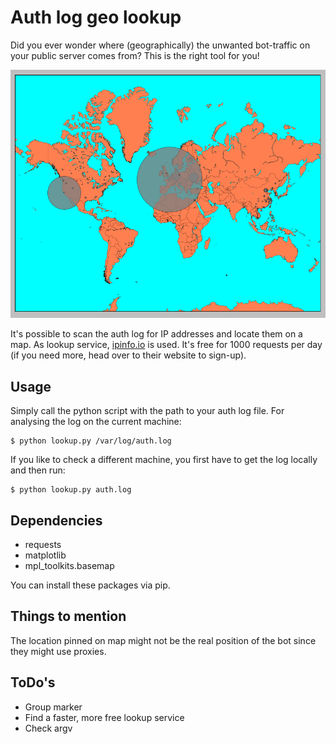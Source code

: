 # Auth log geo lookup
Did you ever wonder where (geographically) the unwanted bot-traffic on your public server comes from? This is the right tool for you!

![example screenshot](example.png)

It's possible to scan the auth log for IP addresses and locate them on a map. As lookup service, [ipinfo.io](https://ipinfo.io/) is used. It's free for 1000 requests per day (if you need more, head over to their website to sign-up).

## Usage
Simply call the python script with the path to your auth log file. For analysing the log on the current machine:
```
$ python lookup.py /var/log/auth.log
```

If you like to check a different machine, you first have to get the log locally and then run:
```
$ python lookup.py auth.log
```


## Dependencies
- requests
- matplotlib
- mpl_toolkits.basemap

You can install these packages via pip.

## Things to mention
The location pinned on map might not be the real position of the bot since they might use proxies.

## ToDo's
- Group marker
- Find a faster, more free lookup service
- Check argv
